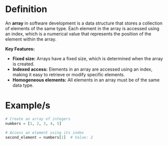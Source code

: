 # Definition
An **array** in software development is a data structure that stores a collection of elements of the same type. Each element in the array is accessed using an index, which is a numerical value that represents the position of the element within the array.

**Key Features:**

- **Fixed size:** Arrays have a fixed size, which is determined when the array is created.
- **Indexed access:** Elements in an array are accessed using an index, making it easy to retrieve or modify specific elements.
- **Homogeneous elements:** All elements in an array must be of the same data type.


# Example/s


```python
# Create an array of integers
numbers = [1, 2, 3, 4, 5]

# Access an element using its index
second_element = numbers[1]  # Value: 2
```
